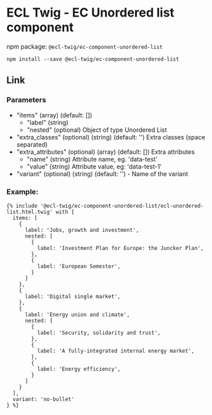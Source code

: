 # ECL Twig - EC Unordered list component

npm package: `@ecl-twig/ec-component-unordered-list`

```shell
npm install --save @ecl-twig/ec-component-unordered-list
```

## Link

### Parameters

- "items" (array) (default: [])
  - "label" (string)
  - "nested" (optional) Object of type Unordered List
- "extra_classes" (optional) (string) (default: '') Extra classes (space separated)
- "extra_attributes" (optional) (array) (default: []) Extra attributes
  - "name" (string) Attribute name, eg. 'data-test'
  - "value" (string) Attribute value, eg: 'data-test-1'
- "variant" (optional) (string) (default: '') - Name of the variant

### Example:

<!-- prettier-ignore -->
```twig
{% include '@ecl-twig/ec-component-unordered-list/ecl-unordered-list.html.twig' with { 
  items: [ 
    { 
      label: 'Jobs, growth and investment', 
      nested: [ 
        { 
          label: 'Investment Plan for Europe: the Juncker Plan', 
        }, 
        { 
          label: 'European Semester', 
        } 
      ] 
    }, 
    { 
      label: 'Digital single market', 
    }, 
    { 
      label: 'Energy union and climate', 
      nested: [ 
        { 
          label: 'Security, solidarity and trust', 
        }, 
        { 
          label: 'A fully-integrated internal energy market', 
        }, 
        { 
          label: 'Energy efficiency', 
        } 
      ] 
    } 
  ],
  variant: 'no-bullet' 
} %}
```
